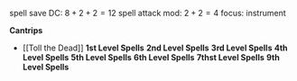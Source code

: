 spell save DC: $8 + 2 + 2 = 12$
spell attack mod: $2 + 2 = 4$
focus: instrument

**Cantrips**
 - [[Toll the Dead]]
**1st Level Spells**
**2nd Level Spells**
**3rd Level Spells**
**4th Level Spells**
**5th Level Spells**
**6th Level Spells**
**7thst Level Spells**
**9th Level Spells**

